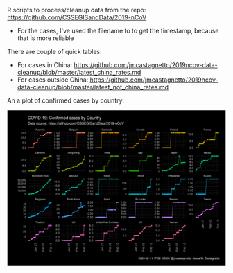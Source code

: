 R scripts to process/cleanup data from the repo: https://github.com/CSSEGISandData/2019-nCoV

- For the cases, I've used the filename to to get the timestamp, because that is more reliable

There are couple of quick tables:

- For cases in China: https://github.com/jmcastagnetto/2019ncov-data-cleanup/blob/master/latest_china_rates.md 
- For cases outside China: https://github.com/jmcastagnetto/2019ncov-data-cleanup/blob/master/latest_not_china_rates.md

An a plot of confirmed cases by country:

![COVID-19 Confirmed cases by country](covid19-confirmed-cases-by-country.png)
